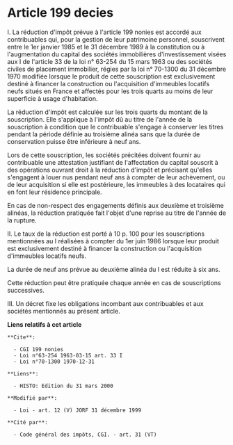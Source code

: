 # Article 199 decies

I. La réduction d'impôt prévue à l'article 199 nonies est accordé aux contribuables qui, pour la gestion de leur patrimoine
personnel, souscrivent entre le 1er janvier 1985 et le 31 décembre 1989 à la constitution ou à l'augmentation du capital des
sociétés immobilières d'investissement visées aux I de l'article 33 de la loi n° 63-254 du 15 mars 1963 ou des sociétés
civiles de placement immobilier, régies par la loi n° 70-1300 du 31 décembre 1970 modifiée lorsque le produit de cette
souscription est exclusivement destiné à financer la construction ou l'acquisition d'immeubles locatifs neufs situés en
France et affectés pour les trois quarts au moins de leur superficie à usage d'habitation.

La réduction d'impôt est calculée sur les trois quarts du montant de la souscription. Elle s'applique à l'impôt dû au titre
de l'année de la souscription à condition que le contribuable s'engage à conserver les titres pendant la période définie au
troisième alinéa sans que la durée de conservation puisse être inférieure à neuf ans.

Lors de cette souscription, les sociétés précitées doivent fournir au contribuable une attestation justifiant de
l'affectation du capital souscrit à des opérations ouvrant droit à la réduction d'impôt et précisant qu'elles s'engagent à
louer nus pendant neuf ans à compter de leur achèvement, ou de leur acquisition si elle est postérieure, les immeubles à des
locataires qui en font leur résidence principale.

En cas de non-respect des engagements définis aux deuxième et troisième alinéas, la réduction pratiquée fait l'objet d'une
reprise au titre de l'année de la rupture. 

II. Le taux de la réduction est porté à 10 p. 100 pour les souscriptions mentionnées au I réalisées à compter du 1er juin
1986 lorsque leur produit est exclusivement destiné à financer la construction ou l'acquisition d'immeubles locatifs neufs.

La durée de neuf ans prévue au deuxième alinéa du I est réduite à six ans.

Cette réduction peut être pratiquée chaque année en cas de souscriptions successives.

III. Un décret fixe les obligations incombant aux contribuables et aux sociétés mentionnés au présent article.

**Liens relatifs à cet article**

	**Cite**:

	  - CGI 199 nonies
	  - Loi n°63-254 1963-03-15 art. 33 I
	  - Loi n°70-1300 1970-12-31

	**Liens**:

	  - HISTO: Edition du 31 mars 2000

	**Modifié par**:

	  - Loi - art. 12 (V) JORF 31 décembre 1999

	**Cité par**:

	  - Code général des impôts, CGI. - art. 31 (VT)
